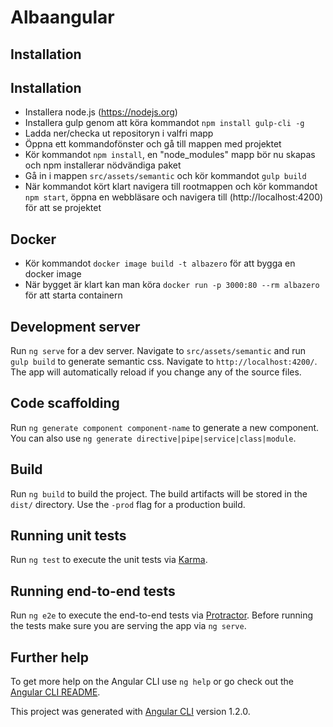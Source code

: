 # Albaangular

## Installation

## Installation
- Installera node.js (https://nodejs.org)
- Installera gulp genom att köra kommandot `npm install gulp-cli -g`
- Ladda ner/checka ut repositoryn i valfri mapp
- Öppna ett kommandofönster och gå till mappen med projektet
- Kör kommandot `npm install`, en "node_modules" mapp bör nu skapas och npm installerar nödvändiga paket
- Gå in i mappen `src/assets/semantic` och kör kommandot `gulp build`
- När kommandot kört klart navigera till rootmappen och kör kommandot `npm start`, öppna en webbläsare och navigera till (http://localhost:4200) för att se projektet

## Docker
- Kör kommandot `docker image build -t albazero` för att bygga en docker image
- När bygget är klart kan man köra `docker run -p 3000:80 --rm albazero` för att starta containern

## Development server

Run `ng serve` for a dev server. 
Navigate to `src/assets/semantic` and run `gulp build` to generate semantic css.
Navigate to `http://localhost:4200/`. The app will automatically reload if you change any of the source files.

## Code scaffolding

Run `ng generate component component-name` to generate a new component. You can also use `ng generate directive|pipe|service|class|module`.

## Build

Run `ng build` to build the project. The build artifacts will be stored in the `dist/` directory. Use the `-prod` flag for a production build.

## Running unit tests

Run `ng test` to execute the unit tests via [Karma](https://karma-runner.github.io).

## Running end-to-end tests

Run `ng e2e` to execute the end-to-end tests via [Protractor](http://www.protractortest.org/).
Before running the tests make sure you are serving the app via `ng serve`.

## Further help

To get more help on the Angular CLI use `ng help` or go check out the [Angular CLI README](https://github.com/angular/angular-cli/blob/master/README.md).

This project was generated with [Angular CLI](https://github.com/angular/angular-cli) version 1.2.0.
